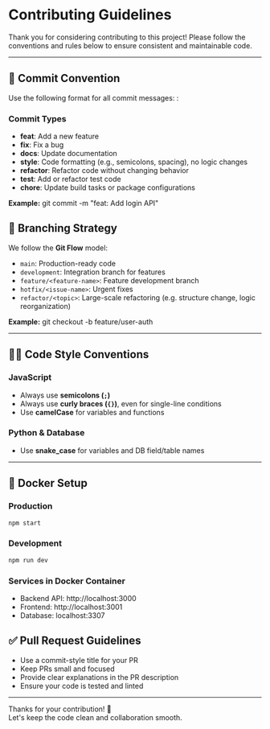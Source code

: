 # Contributing Guidelines

Thank you for considering contributing to this project! Please follow the conventions and rules below to ensure consistent and maintainable code.

---

## 🚀 Commit Convention

Use the following format for all commit messages:
<type>: <subject>

### Commit Types

- **feat**: Add a new feature  
- **fix**: Fix a bug  
- **docs**: Update documentation  
- **style**: Code formatting (e.g., semicolons, spacing), no logic changes  
- **refactor**: Refactor code without changing behavior  
- **test**: Add or refactor test code  
- **chore**: Update build tasks or package configurations  

**Example:**
git commit -m "feat: Add login API"

## 🌿 Branching Strategy
We follow the **Git Flow** model:

- `main`: Production-ready code  
- `development`: Integration branch for features  
- `feature/<feature-name>`: Feature development branch  
- `hotfix/<issue-name>`: Urgent fixes  
- `refactor/<topic>`: Large-scale refactoring (e.g. structure change, logic reorganization)

**Example:**
git checkout -b feature/user-auth

---

## 🧑‍💻 Code Style Conventions

### JavaScript

- Always use **semicolons (`;`)**
- Always use **curly braces (`{}`)**, even for single-line conditions
- Use **camelCase** for variables and functions

### Python & Database

- Use **snake_case** for variables and DB field/table names

---

## 🐳 Docker Setup

### Production
```bash
npm start
```

### Development
```bash
npm run dev
```

### Services in Docker Container
- Backend API: http://localhost:3000
- Frontend: http://localhost:3001
- Database: localhost:3307

## ✅ Pull Request Guidelines

- Use a commit-style title for your PR
- Keep PRs small and focused
- Provide clear explanations in the PR description
- Ensure your code is tested and linted

---

Thanks for your contribution! 🙌  
Let's keep the code clean and collaboration smooth.